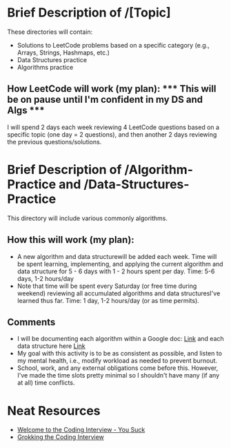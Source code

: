 # Brief Description of /[Topic]
These directories will contain:
* Solutions to LeetCode problems based on a specific category (e.g., Arrays, Strings, Hashmaps, etc.)
* Data Structures practice
* Algorithms practice

## How LeetCode will work (my plan): *** This will be on pause until I'm confident in my DS and Algs ***
I will spend 2 days each week reviewing 4 LeetCode questions based
    on a specific topic (one day = 2 questions), and then another 2
    days reviewing the previous questions/solutions.

# Brief Description of /Algorithm-Practice and /Data-Structures-Practice
This directory will include various commonly algorithms.

## How this will work (my plan):
* A new algorithm and data structurewill be added each week. Time will be spent learning,
    implementing, and applying the current algorithm and data structure for 5 - 6 days with
    1 - 2 hours spent per day.
    Time: 5-6 days, 1-2 hours/day
* Note that time will be spent every Saturday (or free time during
    weekend) reviewing all accumulated algorithms and data structuresI've learned thus
    far.
    Time: 1 day, 1-2 hours/day (or as time permits).

## Comments
* I will be documenting each algorithm within a Google doc: [Link](https://docs.google.com/document/d/1_7j3ger1A6avkL0r4ZzcuKe-OHbnV0NxHKokwY5vFlU/edit?usp=sharing) and each data structure here [Link](https://docs.google.com/document/d/1-HOth5rvL0N4TsnugZ77MdBWG96_87R2K6caT0LE4K0/edit#)
* My goal with this activity is to be as consistent as possible,
    and listen to my mental health, i.e., modify workload as needed
    to prevent burnout.
* School, work, and any external obligations come before this.
    However, I've made the time slots pretty minimal so I shouldn't
    have many (if any at all) time conflicts.

# Neat Resources
* [Welcome to the Coding Interview - You Suck](https://docs.google.com/document/d/1eKirumpmwDWTtKCJKn2HuoQ2NavEfR41whmTyaQcio4/edit)
* [Grokking the Coding Interview](https://www.educative.io/courses/grokking-the-coding-interview)
